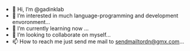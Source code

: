 - 👋 Hi, I’m @gadinklab
- 👀 I’m interested in much language-programming and development envoronment...
- 🌱 I’m currently learning now ...
- 💞️ I’m looking to collaborate on myself...
- 📫 How to reach me just send me mail to sendmailtordn@gmx.com...

<!---
gadinklab/gadinklab is a ✨ special ✨ repository because its `README.md` (this file) appears on your GitHub profile.
You can click the Preview link to take a look at your changes.
--->
